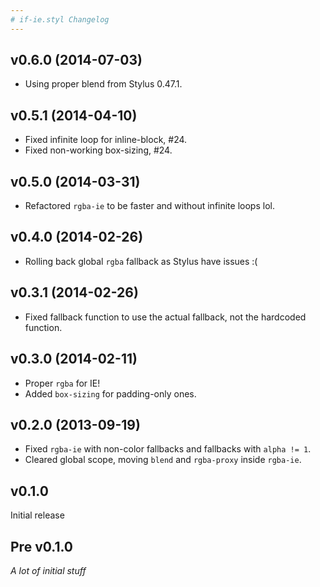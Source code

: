 ```yaml
---
# if-ie.styl Changelog
---
```


## v0.6.0 (2014-07-03)

- Using proper blend from Stylus 0.47.1.

## v0.5.1 (2014-04-10)

- Fixed infinite loop for inline-block, #24.
- Fixed non-working box-sizing, #24.

## v0.5.0 (2014-03-31)

- Refactored `rgba-ie` to be faster and without infinite loops lol.

## v0.4.0 (2014-02-26)

- Rolling back global `rgba` fallback as Stylus have issues :(

## v0.3.1 (2014-02-26)

- Fixed fallback function to use the actual fallback, not the hardcoded function.

## v0.3.0 (2014-02-11)

- Proper `rgba` for IE!
- Added `box-sizing` for padding-only ones.

## v0.2.0 (2013-09-19)

- Fixed `rgba-ie` with non-color fallbacks and fallbacks with `alpha != 1`.
- Cleared global scope, moving `blend` and `rgba-proxy` inside `rgba-ie`.

## v0.1.0

Initial release

## Pre v0.1.0

_A lot of initial stuff_
